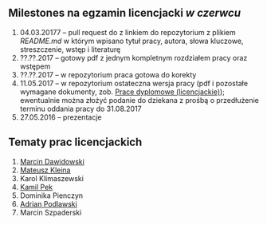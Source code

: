 ##  Milestones na egzamin licencjacki *w czerwcu*

1. 04.03.20177 – pull request do z linkiem do repozytorium z plikiem
    _README.md_ w którym wpisano tytuł pracy, autora, słowa kluczowe,
    streszczenie, wstęp i literaturę
1. ??.??.2017 – gotowy pdf z jednym kompletnym rozdziałem pracy oraz wstępem
1. ??.??.2017 – w repozytorium praca gotowa do korekty
1. 11.05.2017 – w repozytorium ostateczna wersja pracy (pdf i pozostałe wymagane
   dokumenty, zob. [Prace dyplomowe (licencjackie)](https://inf.ug.edu.pl/prace-dyplomowe-licencjackie));
   ewentualnie można złożyć podanie do dziekana z prośbą o przedłużenie
   terminu oddania pracy do 31.08.2017
1. 27.05.2016 – prezentacje

## Tematy prac licencjackich

1. [Marcin Dawidowski](https://github.com/mdawidowski/praca_licencjacka)
1. [Mateusz Kleina](https://github.com/kirin1994/Licencjat)
1. Karol Klimaszewski
1. [Kamil Pek](https://github.com/kamilpek/licencjat)
1. Dominika Pienczyn
1. [Adrian Podlawski](https://github.com/kirin1994/Licencjat)
1. Marcin Szpaderski
